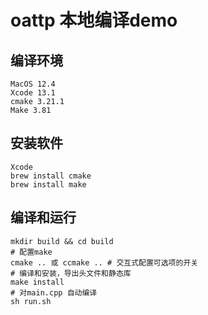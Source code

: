# oattp 本地编译demo 



## 编译环境
```
MacOS 12.4
Xcode 13.1
cmake 3.21.1
Make 3.81

```

## 安装软件
```
Xcode
brew install cmake
brew install make

```

## 编译和运行
```
mkdir build && cd build
# 配置make
cmake .. 或 ccmake .. # 交互式配置可选项的开关
# 编译和安装，导出头文件和静态库
make install
# 对main.cpp 自动编译
sh run.sh

```
